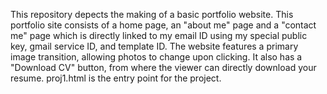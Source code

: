 This repository depects the making of a basic portfolio website. 
This portfolio site consists of a home page, an "about me" page and a "contact me" page which is directly linked to my email ID using my special public key, gmail service ID, and template ID. 
The website features a primary image transition, allowing photos to change upon clicking. 
It also has a "Download CV" button, from where the viewer can directly download your resume.
proj1.html is the entry point for the project. 
